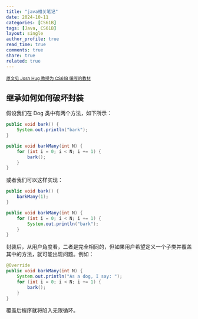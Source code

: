 ```yaml
---
title: "java相关笔记"
date: 2024-10-11
categories: [CS61B]
tags: [Java, CS61B]
layout: single
author_profile: true
read_time: true
comments: true
share: true
related: true
---
```


<small>[原文见 Josh Hug 教授为 CS61B 编写的教材](https://joshhug.gitbooks.io/hug61b/content/wrapping-up-java-syntax.html)</small>

## 继承如何如何破坏封装

假设我们在 Dog 类中有两个方法，如下所示：

```java
public void bark() {
    System.out.println("bark");
}

public void barkMany(int N) {
    for (int i = 0; i < N; i += 1) {
        bark();
    }
}
```

或者我们可以这样实现：

```java
public void bark() {
    barkMany(1);
}

public void barkMany(int N) {
    for (int i = 0; i < N; i += 1) {
        System.out.println("bark");
    }
}
```

封装后，从用户角度看，二者是完全相同的，但如果用户希望定义一个子类并覆盖其中的方法，就可能出现问题。例如：

```java
@Override
public void barkMany(int N) {
    System.out.println("As a dog, I say: ");
    for (int i = 0; i < N; i += 1) {
        bark();
    }
}
```

覆盖后程序就将陷入无限循环。

